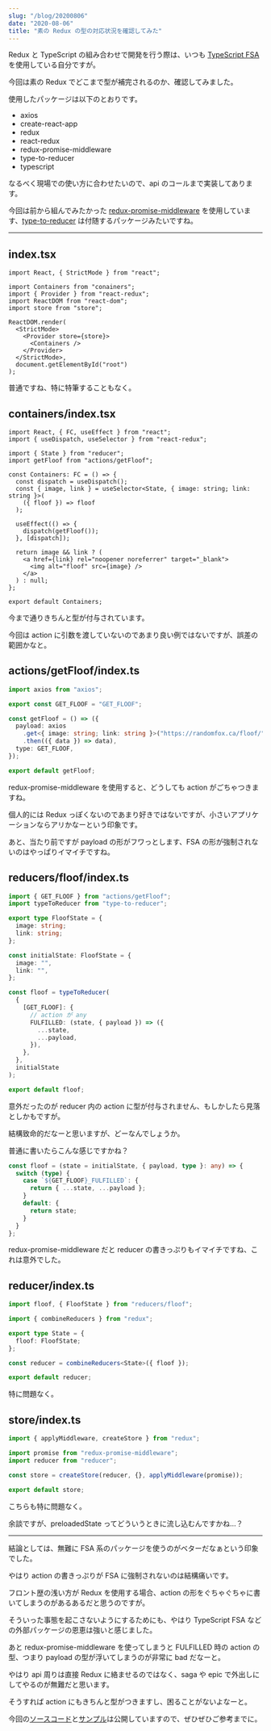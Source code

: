 ```yaml
---
slug: "/blog/20200806"
date: "2020-08-06"
title: "素の Redux の型の対応状況を確認してみた"
---
```


Redux と TypeScript の組み合わせで開発を行う際は、いつも [TypeScript FSA](https://github.com/aikoven/typescript-fsa) を使用している自分ですが。

今回は素の Redux でどこまで型が補完されるのか、確認してみました。

使用したパッケージは以下のとおりです。

- axios
- create-react-app
- redux
- react-redux
- redux-promise-middleware
- type-to-reducer
- typescript

なるべく現場での使い方に合わせたいので、api のコールまで実装してあります。

今回は前から組んでみたかった [redux-promise-middleware](https://github.com/pburtchaell/redux-promise-middleware) を使用しています、[type-to-reducer](https://github.com/tomatau/type-to-reducer) は付随するパッケージみたいですね。

---

## index.tsx

```tsx
import React, { StrictMode } from "react";

import Containers from "conainers";
import { Provider } from "react-redux";
import ReactDOM from "react-dom";
import store from "store";

ReactDOM.render(
  <StrictMode>
    <Provider store={store}>
      <Containers />
    </Provider>
  </StrictMode>,
  document.getElementById("root")
);
```

普通ですね、特に特筆することもなく。

## containers/index.tsx

```tsx
import React, { FC, useEffect } from "react";
import { useDispatch, useSelector } from "react-redux";

import { State } from "reducer";
import getFloof from "actions/getFloof";

const Containers: FC = () => {
  const dispatch = useDispatch();
  const { image, link } = useSelector<State, { image: string; link: string }>(
    ({ floof }) => floof
  );

  useEffect(() => {
    dispatch(getFloof());
  }, [dispatch]);

  return image && link ? (
    <a href={link} rel="noopener noreferrer" target="_blank">
      <img alt="floof" src={image} />
    </a>
  ) : null;
};

export default Containers;
```

今まで通りきちんと型が付与されています。

今回は action に引数を渡していないのであまり良い例ではないですが、誤差の範囲かなと。

## actions/getFloof/index.ts

```ts
import axios from "axios";

export const GET_FLOOF = "GET_FLOOF";

const getFloof = () => ({
  payload: axios
    .get<{ image: string; link: string }>("https://randomfox.ca/floof/")
    .then(({ data }) => data),
  type: GET_FLOOF,
});

export default getFloof;
```

redux-promise-middleware を使用すると、どうしても action がごちゃつきますね。

個人的には Redux っぽくないのであまり好きではないですが、小さいアプリケーションならアリかなーという印象です。

あと、当たり前ですが payload の形がフワっとします、FSA の形が強制されないのはやっぱりイマイチですね。

## reducers/floof/index.ts

```ts
import { GET_FLOOF } from "actions/getFloof";
import typeToReducer from "type-to-reducer";

export type FloofState = {
  image: string;
  link: string;
};

const initialState: FloofState = {
  image: "",
  link: "",
};

const floof = typeToReducer(
  {
    [GET_FLOOF]: {
      // action が any
      FULFILLED: (state, { payload }) => ({
        ...state,
        ...payload,
      }),
    },
  },
  initialState
);

export default floof;
```

意外だったのが reducer 内の action に型が付与されません、もしかしたら見落としかもですが。

結構致命的だなーと思いますが、どーなんでしょうか。

普通に書いたらこんな感じですかね？

```ts
const floof = (state = initialState, { payload, type }: any) => {
  switch (type) {
    case `${GET_FLOOF}_FULFILLED`: {
      return { ...state, ...payload };
    }
    default: {
      return state;
    }
  }
};
```

redux-promise-middleware だと reducer の書きっぷりもイマイチですね、これは意外でした。

## reducer/index.ts

```ts
import floof, { FloofState } from "reducers/floof";

import { combineReducers } from "redux";

export type State = {
  floof: FloofState;
};

const reducer = combineReducers<State>({ floof });

export default reducer;
```

特に問題なく。

## store/index.ts

```ts
import { applyMiddleware, createStore } from "redux";

import promise from "redux-promise-middleware";
import reducer from "reducer";

const store = createStore(reducer, {}, applyMiddleware(promise));

export default store;
```

こちらも特に問題なく。

余談ですが、preloadedState ってどういうときに流し込むんですかね…？

---

結論としては、無難に FSA 系のパッケージを使うのがベターだなぁという印象でした。

やはり action の書きっぷりが FSA に強制されないのは結構痛いです。

フロント歴の浅い方が Redux を使用する場合、action の形をぐちゃぐちゃに書いてしまうのがあるあるだと思うのですが。

そういった事態を起こさないようにするためにも、やはり TypeScript FSA などの外部パッケージの恩恵は強いと感じました。

あと redux-promise-middleware を使ってしまうと FULFILLED 時の action の型、つまり payload の型が浮いてしまうのが非常に bad だなーと。

やはり api 周りは直接 Redux に絡ませるのではなく、saga や epic で外出しにしてやるのが無難だと思います。

そうすれば action にもきちんと型がつきますし、困ることがないよなーと。

今回の[ソースコード](https://github.com/piro0919/redux-test)と[サンプル](https://piro0919.github.io/redux-test/)は公開していますので、ぜひぜひご参考までに。
